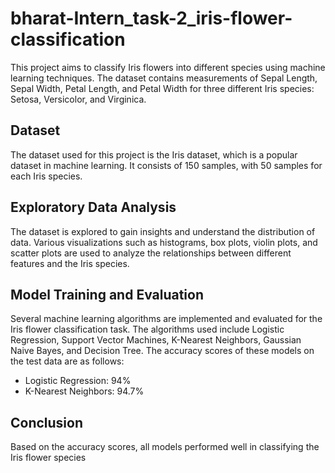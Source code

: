 # bharat-Intern_task-2_iris-flower-classification
This project aims to classify Iris flowers into different species using machine learning techniques. The dataset contains measurements of Sepal Length, Sepal Width, Petal Length, and Petal Width for three different Iris species: Setosa, Versicolor, and Virginica.
## Dataset
The dataset used for this project is the Iris dataset, which is a popular dataset in machine learning. It consists of 150 samples, with 50 samples for each Iris species.
## Exploratory Data Analysis
The dataset is explored to gain insights and understand the distribution of data. Various visualizations such as histograms, box plots, violin plots, and scatter plots are used to analyze the relationships between different features and the Iris species.
## Model Training and Evaluation
Several machine learning algorithms are implemented and evaluated for the Iris flower classification task. The algorithms used include Logistic Regression, Support Vector Machines, K-Nearest Neighbors, Gaussian Naive Bayes, and Decision Tree. The accuracy scores of these models on the test data are as follows:
- Logistic Regression: 94%
- K-Nearest Neighbors: 94.7%
## Conclusion
Based on the accuracy scores, all models performed well in classifying the Iris flower species
